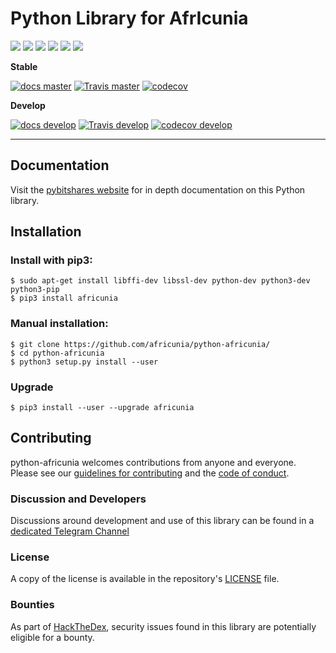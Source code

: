 # Python Library for AfrIcunia

![](https://img.shields.io/pypi/v/africunia.svg?style=for-the-badge)
![](https://img.shields.io/github/release/africunia/python-africunia.svg?style=for-the-badge)
![](https://img.shields.io/github/downloads/africunia/python-africunia/total.svg?style=for-the-badge)
![](https://img.shields.io/pypi/pyversions/africunia.svg?style=for-the-badge)
![](https://img.shields.io/pypi/l/africunia.svg?style=for-the-badge)
![](https://cla-assistant.io/readme/badge/africunia/python-africunia)

**Stable**

[![docs master](https://readthedocs.org/projects/python-africunia/badge/?version=latest)](http://python-africunia.readthedocs.io/en/latest/)
[![Travis master](https://travis-ci.org/africunia/python-africunia.png?branch=master)](https://travis-ci.org/africunia/python-africunia)
[![codecov](https://codecov.io/gh/africunia/python-africunia/branch/master/graph/badge.svg)](https://codecov.io/gh/africunia/python-africunia)

**Develop**

[![docs develop](https://readthedocs.org/projects/python-africunia/badge/?version=develop)](http://python-africunia.readthedocs.io/en/develop/)
[![Travis develop](https://travis-ci.org/africunia/python-africunia.png?branch=develop)](https://travis-ci.org/africunia/python-africunia)
[![codecov develop](https://codecov.io/gh/africunia/python-africunia/branch/develop/graph/badge.svg)](https://codecov.io/gh/africunia/python-africunia)

---

## Documentation

Visit the [pybitshares website](http://docs.pybitshares.com/en/latest/) for in depth documentation on this Python library.

## Installation

### Install with pip3:

    $ sudo apt-get install libffi-dev libssl-dev python-dev python3-dev python3-pip
    $ pip3 install africunia

### Manual installation:

    $ git clone https://github.com/africunia/python-africunia/
    $ cd python-africunia
    $ python3 setup.py install --user

### Upgrade

    $ pip3 install --user --upgrade africunia

## Contributing

python-africunia welcomes contributions from anyone and everyone. Please
see our [guidelines for contributing](CONTRIBUTING.md) and the [code of
conduct](CODE_OF_CONDUCT.md).

### Discussion and Developers

Discussions around development and use of this library can be found in a
[dedicated Telegram Channel](https://t.me/pybitshares)

### License

A copy of the license is available in the repository's
[LICENSE](LICENSE.txt) file.

### Bounties

As part of [HackTheDex](https://hackthedex.io), security issues found in this
library are potentially eligible for a bounty.
